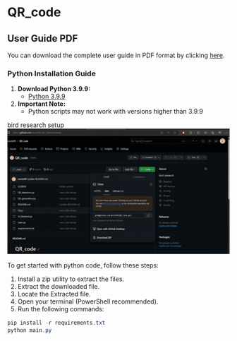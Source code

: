# QR_code

## User Guide PDF

You can download the complete user guide in PDF format by clicking [here](https://github.com/movie99/QR_code/blob/main/QR%20Code%20Program%20User%20Guide.pdf).

### Python Installation Guide


1. **Download Python 3.9.9:**
   - [Python 3.9.9](https://www.python.org/downloads/release/python-399/)
2. **Important Note:**
   - Python scripts may not work with versions higher than 3.9.9


bird research setup
![Image Alt Text](https://github.com/movie99/QR_code/raw/main/Untitled%20design.gif)


To get started with python code, follow these steps:

1. Install a zip utility to extract the files.
2. Extract the downloaded file.
3. Locate the Extracted file.
4. Open your terminal (PowerShell recommended).
5. Run the following commands:

```powershell
pip install -r requirements.txt
python main.py


